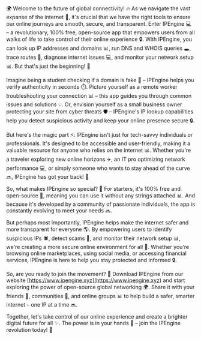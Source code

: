 🌍️ Welcome to the future of global connectivity! 🔥 As we navigate the vast expanse of the internet 📡, it's crucial that we have the right tools to ensure our online journeys are smooth, secure, and transparent. Enter IPEngine 💻 – a revolutionary, 100% free, open-source app that empowers users from all walks of life to take control of their online experience 🔒. With IPEngine, you can look up IP addresses and domains 📊, run DNS and WHOIS queries 🕳️, trace routes 📍, diagnose internet issues 💻, and monitor your network setup 📊. But that's just the beginning! 🔮

Imagine being a student checking if a domain is fake 🤔 – IPEngine helps you verify authenticity in seconds ⏱️. Picture yourself as a remote worker troubleshooting your connection 📊 – this app guides you through common issues and solutions 💡. Or, envision yourself as a small business owner protecting your site from cyber threats 🛡️ – IPEngine's IP lookup capabilities help you detect suspicious activity and keep your online presence secure 🔒.

But here's the magic part ⚡️: IPEngine isn't just for tech-savvy individuals or professionals. It's designed to be accessible and user-friendly, making it a valuable resource for anyone who relies on the internet 📊. Whether you're a traveler exploring new online horizons ✈️, an IT pro optimizing network performance 💻, or simply someone who wants to stay ahead of the curve 🔜, IPEngine has got your back! 👋

So, what makes IPEngine so special? 🤔 For starters, it's 100% free and open-source 💸, meaning you can use it without any strings attached 📊. And because it's developed by a community of passionate individuals, the app is constantly evolving to meet your needs 🔜.

But perhaps most importantly, IPEngine helps make the internet safer and more transparent for everyone 🌎. By empowering users to identify suspicious IPs 🕷️, detect scams 💸, and monitor their network setup 📊, we're creating a more secure online environment for all 🌟. Whether you're browsing online marketplaces, using social media, or accessing financial services, IPEngine is here to help you stay protected and informed 🔒.

So, are you ready to join the movement? 💪️ Download IPEngine from our website [https://www.ipengine.xyz](https://www.ipengine.xyz) and start exploring the power of open-source global networking 🌍️. Share it with your friends 👫, communities 🤝, and online groups 📊 to help build a safer, smarter internet – one IP at a time 🔜.

Together, let's take control of our online experience and create a brighter digital future for all ✨. The power is in your hands 💪️ – join the IPEngine revolution today! 🎉